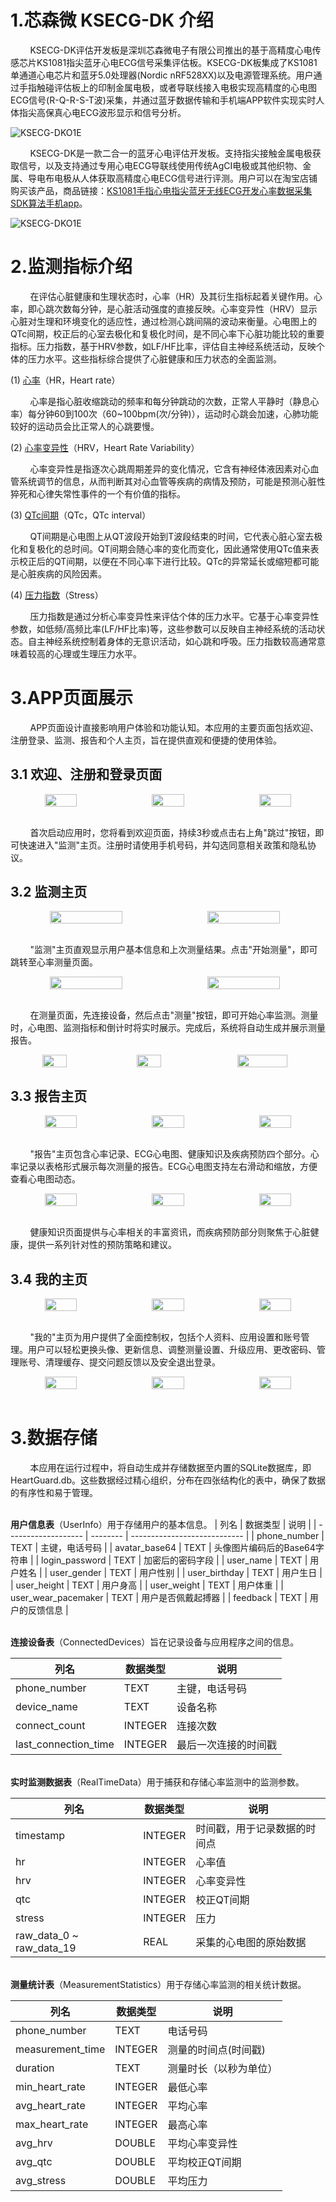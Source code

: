 # 1.芯森微 KSECG-DK 介绍

&nbsp;&nbsp;&nbsp;&nbsp;&nbsp;&nbsp;&nbsp;&nbsp;KSECG-DK评估开发板是深圳芯森微电子有限公司推出的基于高精度心电传感芯片KS1081指尖蓝牙心电ECG信号采集评估板。KSECG-DK板集成了KS1081单通道心电芯片和蓝牙5.0处理器(Nordic nRF528XX)以及电源管理系统。用户通过手指触碰评估板上的印制金属电极，或者导联线接入电极实现高精度的心电图ECG信号(R-Q-R-S-T波)采集，并通过蓝牙数据传输和手机端APP软件实现实时人体指尖高保真心电ECG波形显示和信号分析。

![KSECG-DKO1E](assets/KSECG-DKO1E.png)

&nbsp;&nbsp;&nbsp;&nbsp;&nbsp;&nbsp;&nbsp;&nbsp;KSECG-DK是一款二合一的蓝牙心电评估开发板。支持指尖接触金属电极获取信号，以及支持通过专用心电ECG导联线使用传统AgCI电极或其他织物、金属、导电布电极从人体获取高精度心电ECG信号进行评测。用户可以在淘宝店铺购买该产品，商品链接：[KS1081手指心电指尖蓝牙无线ECG开发心率数据采集SDK算法手机app](https://item.taobao.com/item.htm?id=621624018377&spm=a1z10.1-c.w4004-22915527887.4.23164e45hSs0N4)。

![KSECG-DKO1E](assets/KS1081手指心电指尖蓝牙无线ECG开发心率数据采集SDK算法手机app.png)




# 2.监测指标介绍

&nbsp;&nbsp;&nbsp;&nbsp;&nbsp;&nbsp;&nbsp;&nbsp;在评估心脏健康和生理状态时，心率（HR）及其衍生指标起着关键作用。心率，即心跳次数每分钟，是心脏活动强度的直接反映。心率变异性（HRV）显示心脏对生理和环境变化的适应性，通过检测心跳间隔的波动来衡量。心电图上的QTc间期，校正后的心室去极化和复极化时间，是不同心率下心脏功能比较的重要指标。压力指数，基于HRV参数，如LF/HF比率，评估自主神经系统活动，反映个体的压力水平。这些指标综合提供了心脏健康和压力状态的全面监测。

(1) [心率](https://baike.baidu.com/item/%E5%BF%83%E7%8E%87/9517637)（HR，Heart rate）

&nbsp;&nbsp;&nbsp;&nbsp;&nbsp;&nbsp;&nbsp;&nbsp;心率是指心脏收缩跳动的频率和每分钟跳动的次数，正常人平静时（静息心率）每分钟60到100次（60~100bpm(次/分钟)），运动时心跳会加速，心肺功能较好的运动员会比正常人的心跳要慢。

(2) [心率变异性](https://baike.baidu.com/item/%E5%BF%83%E7%8E%87%E5%8F%98%E5%BC%82%E6%80%A7/4437748)（HRV，Heart Rate Variability）

&nbsp;&nbsp;&nbsp;&nbsp;&nbsp;&nbsp;&nbsp;&nbsp;心率变异性是指逐次心跳周期差异的变化情况，它含有神经体液因素对心血管系统调节的信息，从而判断其对心血管等疾病的病情及预防，可能是预测心脏性猝死和心律失常性事件的一个有价值的指标。

(3) [QTc间期](https://baike.baidu.com/item/QTc%E9%97%B4%E6%9C%9F/5874856)（QTc，QTc interval）

&nbsp;&nbsp;&nbsp;&nbsp;&nbsp;&nbsp;&nbsp;&nbsp;QT间期是心电图上从QT波段开始到T波段结束的时间，它代表心脏心室去极化和复极化的总时间。QT间期会随心率的变化而变化，因此通常使用QTc值来表示校正后的QT间期，以便在不同心率下进行比较。QTc的异常延长或缩短都可能是心脏疾病的风险因素。

(4) [压力指数]()（Stress）

&nbsp;&nbsp;&nbsp;&nbsp;&nbsp;&nbsp;&nbsp;&nbsp;压力指数是通过分析心率变异性来评估个体的压力水平。它基于心率变异性参数，如低频/高频比率(LF/HF比率)等，这些参数可以反映自主神经系统的活动状态。自主神经系统控制着身体的无意识活动，如心跳和呼吸。压力指数较高通常意味着较高的心理或生理压力水平。



# 3.APP页面展示

&nbsp;&nbsp;&nbsp;&nbsp;&nbsp;&nbsp;&nbsp;&nbsp;APP页面设计直接影响用户体验和功能认知。本应用的主要页面包括欢迎、注册登录、监测、报告和个人主页，旨在提供直观和便捷的使用体验。

## 3.1 欢迎、注册和登录页面
<div align="center" style="display:flex;">
    <img src="assets/欢迎页面.jpg" style="width:32%;">
    <div style="width:2%;"></div>
    <img src="assets/注册页面.jpg" style="width:32%;">
    <div style="width:2%;"></div>
    <img src="assets/登录页面.jpg" style="width:32%;">
</div>
<br>

&nbsp;&nbsp;&nbsp;&nbsp;&nbsp;&nbsp;&nbsp;&nbsp;首次启动应用时，您将看到欢迎页面，持续3秒或点击右上角"跳过"按钮，即可快速进入"监测"主页。注册时请使用手机号码，并勾选同意相关政策和隐私协议。

## 3.2 监测主页
<div align="center" style="display:flex;">
    <img src="assets/监测主页.jpg" style="width:48%;">
    <div style="width:2%;"></div>
    <img src="assets/测量页面.jpg" style="width:48%;">
</div>
<br>

&nbsp;&nbsp;&nbsp;&nbsp;&nbsp;&nbsp;&nbsp;&nbsp;"监测"主页直观显示用户基本信息和上次测量结果。点击"开始测量"，即可跳转至心率测量页面。

<div align="center" style="display:flex;">
    <img src="assets/实时监测数据.jpg" style="width:48%;">
    <div style="width:2%;"></div>
    <img src="assets/实时心电图.jpg" style="width:48%;">
</div>
<br>

&nbsp;&nbsp;&nbsp;&nbsp;&nbsp;&nbsp;&nbsp;&nbsp;在测量页面，先连接设备，然后点击"测量"按钮，即可开始心率监测。测量时，心电图、监测指标和倒计时将实时展示。完成后，系统将自动生成并展示测量报告。

<div align="center" style="display:flex;">
    <img src="assets/设备蓝牙连接.jpg"  style="width:28%;">
    <div style="width:2%;"></div>
    <img src="assets/温馨提示.jpg" style="width:28%;">
    <div style="width:2%;"></div>
    <img src="assets/测量报告.jpg"  style="width:40%;">
</div>

## 3.3 报告主页
<div align="center" style="display:flex;">
    <img src="assets/报告页面.jpg"  style="width:32%;">
    <div style="width:2%;"></div>
    <img src="assets/心率记录.jpg"  style="width:32%;">
    <div style="width:2%;"></div>
    <img src="assets/ECG心电图.jpg" style="width:32%;">
</div>
<br>

&nbsp;&nbsp;&nbsp;&nbsp;&nbsp;&nbsp;&nbsp;&nbsp;"报告"主页包含心率记录、ECG心电图、健康知识及疾病预防四个部分。心率记录以表格形式展示每次测量的报告。ECG心电图支持左右滑动和缩放，方便查看心电图动态。

<div align="center" style="display:flex;">
    <img src="assets/健康知识.jpg" style="width:32%;">
    <div style="width:2%;"></div>
    <img src="assets/什么是心率.jpg" style="width:32%;">
    <div style="width:2%;"></div>
    <img src="assets/疾病预防.jpg" style="width:32%;">
</div>
<br>

&nbsp;&nbsp;&nbsp;&nbsp;&nbsp;&nbsp;&nbsp;&nbsp;健康知识页面提供与心率相关的丰富资讯，而疾病预防部分则聚焦于心脏健康，提供一系列针对性的预防策略和建议。

## 3.4 我的主页

<div align="center" style="display:flex;">
    <img src="assets/我的页面.jpg" style="width:32%;">
    <div style="width:2%;"></div>
    <img src="assets/更换头像.jpg" style="width:32%;">
    <div style="width:2%;"></div>
    <img src="assets/基础信息.jpg" style="width:32%;">
</div>
<br>

&nbsp;&nbsp;&nbsp;&nbsp;&nbsp;&nbsp;&nbsp;&nbsp;"我的"主页为用户提供了全面控制权，包括个人资料、应用设置和账号管理。用户可以轻松更换头像、更新信息、调整测量设置、升级应用、更改密码、管理账号、清理缓存、提交问题反馈以及安全退出登录。


<div align="center" style="display:flex;">
    <img src="assets/测量设置.jpg" style="width:32%;">
    <div style="width:2%;"></div>
    <img src="assets/关于应用.png" style="width:32%;">
    <div style="width:2%;"></div>
    <img src="assets/版本更新.jpg" style="width:32%;">
</div>
<br>


# 3.数据存储

&nbsp;&nbsp;&nbsp;&nbsp;&nbsp;&nbsp;&nbsp;&nbsp;本应用在运行过程中，将自动生成并存储数据至内置的SQLite数据库，即HeartGuard.db。这些数据经过精心组织，分布在四张结构化的表中，确保了数据的有序性和易于管理。


<br>**用户信息表**（UserInfo）用于存储用户的基本信息。
| 列名                | 数据类型 | 说明                         |
| ------------------- | -------- | ---------------------------- |
| phone_number        | TEXT     | 主键，电话号码               |
| avatar_base64       | TEXT     | 头像图片编码后的Base64字符串 |
| login_password      | TEXT     | 加密后的密码字段             |
| user_name           | TEXT     | 用户姓名                     |
| user_gender         | TEXT     | 用户性别                     |
| user_birthday       | TEXT     | 用户生日                     |
| user_height         | TEXT     | 用户身高                     |
| user_weight         | TEXT     | 用户体重                     |
| user_wear_pacemaker | TEXT     | 用户是否佩戴起搏器           |
| feedback            | TEXT     | 用户的反馈信息               |


<br>**连接设备表**（ConnectedDevices）旨在记录设备与应用程序之间的信息。

| 列名                 | 数据类型 | 说明                 |
| -------------------- | -------- | -------------------- |
| phone_number         | TEXT     | 主键，电话号码       |
| device_name          | TEXT     | 设备名称             |
| connect_count        | INTEGER  | 连接次数             |
| last_connection_time | INTEGER  | 最后一次连接的时间戳 |


<br>**实时监测数据表**（RealTimeData）用于捕获和存储心率监测中的监测参数。

| 列名                     | 数据类型 | 说明                         |
| ------------------------ | -------- | ---------------------------- |
| timestamp                | INTEGER  | 时间戳，用于记录数据的时间点 |
| hr                       | INTEGER  | 心率值                       |
| hrv                      | INTEGER  | 心率变异性                   |
| qtc                      | INTEGER  | 校正QT间期                   |
| stress                   | INTEGER  | 压力                         |
| raw_data_0 ~ raw_data_19 | REAL     | 采集的心电图的原始数据       |


<br>**测量统计表**（MeasurementStatistics）用于存储心率监测的相关统计数据。

| 列名             | 数据类型 | 说明                   |
| ---------------- | -------- | ---------------------- |
| phone_number     | TEXT     | 电话号码               |
| measurement_time | INTEGER  | 测量的时间点(时间戳)   |
| duration         | TEXT     | 测量时长（以秒为单位） |
| min_heart_rate   | INTEGER  | 最低心率               |
| avg_heart_rate   | INTEGER  | 平均心率               |
| max_heart_rate   | INTEGER  | 最高心率               |
| avg_hrv          | DOUBLE   | 平均心率变异性         |
| avg_qtc          | DOUBLE   | 平均校正QT间期         |
| avg_stress       | DOUBLE   | 平均压力               |
